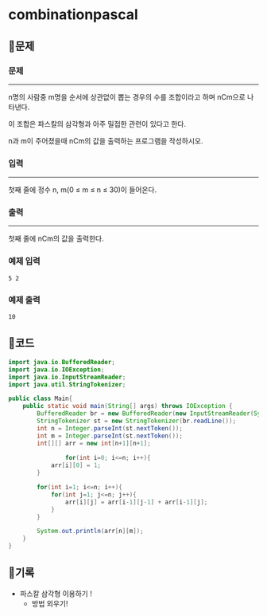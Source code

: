 # ****combinationpascal****

## 📍문제

### **문제**

---

n명의 사람중 m명을 순서에 상관없이 뽑는 경우의 수를 조합이라고 하며 nCm으로 나타낸다.

이 조합은 파스칼의 삼각형과 아주 밀접한 관련이 있다고 한다.

n과 m이 주어졌을때 nCm의 값을 출력하는 프로그램을 작성하시오.

### **입력**

---

첫째 줄에 정수 n, m(0 ≤ m ≤ n ≤ 30)이 들어온다.

### **출력**

---

첫째 줄에 nCm의 값을 출력한다.

### **예제 입력**

```
5 2

```

### **예제 출력**

```
10
```

## 📍코드

```java
import java.io.BufferedReader;
import java.io.IOException;
import java.io.InputStreamReader;
import java.util.StringTokenizer;

public class Main{
    public static void main(String[] args) throws IOException {
        BufferedReader br = new BufferedReader(new InputStreamReader(System.in));
        StringTokenizer st = new StringTokenizer(br.readLine());
        int n = Integer.parseInt(st.nextToken());
        int m = Integer.parseInt(st.nextToken());
        int[][] arr = new int[n+1][n+1];
        
				for(int i=0; i<=n; i++){
            arr[i][0] = 1;
        }

        for(int i=1; i<=n; i++){
            for(int j=1; j<=n; j++){
                arr[i][j] = arr[i-1][j-1] + arr[i-1][j];
            }
        }

        System.out.println(arr[n][m]);
    }
}
```

## 📍기록

- 파스칼 삼각형 이용하기 !
    - 방법 외우기!
